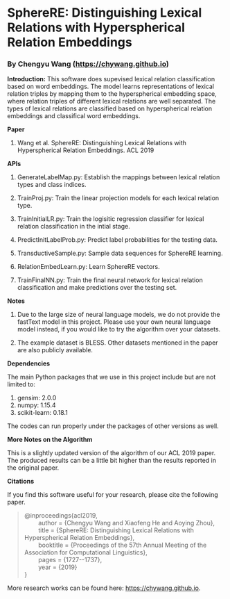 # SphereRE: Distinguishing Lexical Relations with Hyperspherical Relation Embeddings

### By Chengyu Wang (https://chywang.github.io)

**Introduction:** This software does supevised lexical relation classification based on word embeddings. The model learns representations of lexical relation triples by mapping them to the hyperspherical embedding space, where relation triples of different lexical relations are well separated. The types of lexical relations are classified based on hyperspherical relation embeddings and classifical word embeddings.

**Paper** 
1. Wang et al. SphereRE: Distinguishing Lexical Relations with Hyperspherical Relation Embeddings. ACL 2019


**APIs**

1. GenerateLabelMap.py: Establish the mappings between lexical relation types and class indices.

2. TrainProj.py: Train the linear projection models for each lexical relation type.

3. TrainInitialLR.py: Train the logisitic regression classifier for lexical relation classification in the intial stage.

4. PredictInitLabelProb.py: Predict label probabilities for the testing data.

5. TransductiveSample.py: Sample data sequences for SphereRE learning.

6. RelationEmbedLearn.py: Learn SphereRE vectors.

7. TrainFinalNN.py: Train the final neural network for lexical relation classification and make predictions over the testing set.

**Notes**

1. Due to the large size of neural language models, we do not provide the fastText model in this project. Please use your own neural language model instead, if you would like to try the algorithm over your datasets.

2. The example dataset is BLESS. Other datasets mentioned in the paper are also publicly available. 


**Dependencies**

The main Python packages that we use in this project include but are not limited to:

1. gensim: 2.0.0
2. numpy: 1.15.4
3. scikit-learn: 0.18.1

The codes can run properly under the packages of other versions as well.


**More Notes on the Algorithm** 

This is a slightly updated version of the algorithm of our ACL 2019 paper. The produced results can be a little bit higher than the results reported in the original paper.

**Citations**

If you find this software useful for your research, please cite the following paper.

> @inproceedings{acl2019,<br/>
&emsp;&emsp; author    = {Chengyu Wang and Xiaofeng He and Aoying Zhou},<br/>
&emsp;&emsp; title     = {SphereRE: Distinguishing Lexical Relations with Hyperspherical Relation Embeddings},<br/>
&emsp;&emsp; booktitle = {Proceedings of the 57th Annual Meeting of the Association for Computational Linguistics},<br/>
&emsp;&emsp; pages     = {1727--1737},<br/>
&emsp;&emsp; year      = {2019}<br/>
}


More research works can be found here: https://chywang.github.io.





